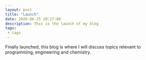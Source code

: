 ```yaml
---
layout: post
title: "Launch"
date: 2020-06-25 20:27:00
description: This is the launch of my blog
tags:
 - tags
---
```


Finally launched, this blog is where I will discuss topics relevant to programming, engineering and chemistry.